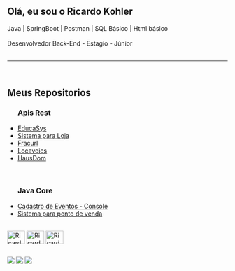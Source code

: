 ## Olá, eu sou o Ricardo Kohler 
 Java | SpringBoot | Postman | SQL Básico | Html básico<br><br> Desenvolvedor Back-End - Estagio - Júnior<br><br><hr>

<br>
<div>		
		<H2>Meus Repositorios</H2>
		<ul><H3> Apis Rest </H3>
				<li><a href="https://github.com/Ricardokohler/EducaSys">EducaSys</a></li>
				<li><a href="https://github.com/Ricardokohler/sistema-loja">Sistema para Loja</a></li>
				<li><a href="https://github.com/Ricardokohler/Fracturl---Encurtador-de-Url">Fracurl</a></li>
				<li><a href="https://github.com/Ricardokohler/LocaVeic/branches">Locaveics</a></li>	
				<li><a href = "https://github.com/Ricardokohler/HausDom---Sistema-Imobiliaria">HausDom</a></li>
				<br><br><H3>Java Core</H3>
				<li><a href="https://github.com/Ricardokohler/CadastroEventos-Console">Cadastro de Eventos - Console</a></li>
				<li><a href = "https://github.com/Ricardokohler/Sistema-Ponto-de-Venda---Console">Sistema para ponto de venda</a></li>
			
		


</div>

<div style="display: inline_block"><br>
            <img align=center alt="Ricardo-Java" height="30" width="40" src="https://cdn.jsdelivr.net/gh/devicons/devicon@latest/icons/java/java-original.svg" />
            <img align=center alt="Ricardo-Spring" height="30" width="40" src="https://cdn.jsdelivr.net/gh/devicons/devicon@latest/icons/spring/spring-original.svg" />
            <img align=center alt="Ricardo-Postman" height="30" width="40" src="https://cdn.jsdelivr.net/gh/devicons/devicon@latest/icons/postman/postman-original.svg" />
</div> 

  ##

  <div> 
  <a href="https://wa.me/5511961237444" target="_blank"><img src="https://img.shields.io/badge/WhatsApp-25D366?style=for-the-badge&logo=whatsapp&logoColor=white" target="_blank"></a>
  <a href = "mailto:ricardokohlermk@gmail.com"><img src="https://img.shields.io/badge/-Gmail-%23333?style=for-the-badge&logo=gmail&logoColor=white" target="_blank"></a>
  <a href="https://www.linkedin.com/in/ricardo-bkohler" target="_blank"><img src="https://img.shields.io/badge/-LinkedIn-%230077B5?style=for-the-badge&logo=linkedin&logoColor=white" target="_blank"></a> 
  
</div>
            
          
